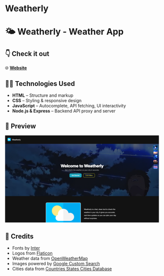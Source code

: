 # Weatherly
# 🌤️ Weatherly - Weather App

## 👇 Check it out

🌐 **[Website](https://weatherly-9d2k.onrender.com/)**

## 🧑‍💻 Technologies Used

- **HTML** – Structure and markup
- **CSS** – Styling & responsive design
- **JavaScript** – Autocomplete, API fetching, UI interactivity
- **Node.js & Express** – Backend API proxy and server

## 📸 Preview

![Weatherly Preview](./imgs/weatherly-preview.png)

## 🙏 Credits

- Fonts by [Inter](https://rsms.me/inter/)  
- Logos from [Flaticon](https://flaticon.com/)  
- Weather data from [OpenWeatherMap](https://openweathermap.org/)  
- Images powered by [Google Custom Search](https://developers.google.com/custom-search)  
- Cities data from [Countries States Cities Database](https://github.com/dr5hn/countries-states-cities-database)